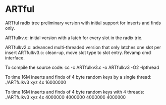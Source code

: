 ARTful
======

ARTful radix tree preliminary version with initial support for inserts and finds only.

ARTfulkv.c:	initial version with a latch for every slot in the radix trie.

ARTfulkv2.c: advanced multi-threaded version that only latches one slot per insert
ARTfulkv3.c: clean-up, move slot type to slot entry. Revamp cmd interface.

To compile the source code:
cc -c ARTfulkv3.c -o ARTfulkv3 -O2 -lpthread

To time 16M inserts and finds of 4 byte random keys by a single thread:
./ARTfulkv3 xyz 4x 16000000

To time 16M inserts and finds of 4 byte random keys with 4 threads:
./ARTfulkv3 xyz 4x 4000000 4000000 4000000 4000000
